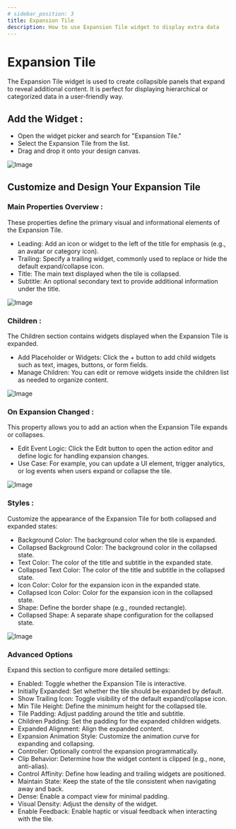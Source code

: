 ```yaml
---
# sidebar_position: 3
title: Expansion Tile 
description: How to use Expansion Tile widget to display extra data
---
```

  
  # Expansion Tile
  
  The Expansion Tile widget is used to create collapsible panels that expand to reveal additional content. It is perfect for displaying hierarchical or categorized data in a user-friendly way.
  
  ## Add the Widget : 
  
  - Open the widget picker and search for "Expansion Tile."
  - Select the Expansion Tile from the list.
  - Drag and drop it onto your design canvas.
  
  ![Image](https://github.com/user-attachments/assets/1c9d7de6-64a4-4d1e-a451-b1a0ec499c41)
  
 
## Customize and Design Your Expansion Tile

### Main Properties Overview : 
These properties define the primary visual and informational elements of the Expansion Tile.

- Leading: Add an icon or widget to the left of the title for emphasis (e.g., an avatar or category icon).
- Trailing: Specify a trailing widget, commonly used to replace or hide the default expand/collapse icon.
- Title: The main text displayed when the tile is collapsed.
- Subtitle: An optional secondary text to provide additional information under the title.

![Image](https://github.com/user-attachments/assets/52e02cb6-aec7-4cf7-b0a4-39aaf31e994c)


### Children : 
The Children section contains widgets displayed when the Expansion Tile is expanded.

- Add Placeholder or Widgets: Click the + button to add child widgets such as text, images, buttons, or form fields.
- Manage Children: You can edit or remove widgets inside the children list as needed to organize content.

![Image](https://github.com/user-attachments/assets/967b0be0-56e4-416c-b35f-6194c22f5640https://github.com/user-attachments/assets/967b0be0-56e4-416c-b35f-6194c22f5640)


### On Expansion Changed : 
This property allows you to add an action when the Expansion Tile expands or collapses.

- Edit Event Logic: Click the Edit button to open the action editor and define logic for handling expansion changes.
- Use Case: For example, you can update a UI element, trigger analytics, or log events when users expand or collapse the tile.

![Image](https://github.com/user-attachments/assets/e207f0f9-506e-4998-b41c-2d76efe3bc19)


### Styles : 
Customize the appearance of the Expansion Tile for both collapsed and expanded states:

- Background Color: The background color when the tile is expanded.
- Collapsed Background Color: The background color in the collapsed state.
- Text Color: The color of the title and subtitle in the expanded state.
- Collapsed Text Color: The color of the title and subtitle in the collapsed state.
- Icon Color: Color for the expansion icon in the expanded state.
- Collapsed Icon Color: Color for the expansion icon in the collapsed state.
- Shape: Define the border shape (e.g., rounded rectangle).
- Collapsed Shape: A separate shape configuration for the collapsed state.

![Image](https://github.com/user-attachments/assets/6e558757-63f1-4884-8665-ca9896b4f16a)


### Advanced Options
Expand this section to configure more detailed settings:

- Enabled: Toggle whether the Expansion Tile is interactive.
- Initially Expanded: Set whether the tile should be expanded by default.
- Show Trailing Icon: Toggle visibility of the default expand/collapse icon.
- Min Tile Height: Define the minimum height for the collapsed tile.
- Tile Padding: Adjust padding around the title and subtitle.
- Children Padding: Set the padding for the expanded children widgets.
- Expanded Alignment: Align the expanded content.
- Expansion Animation Style: Customize the animation curve for expanding and collapsing.
- Controller: Optionally control the expansion programmatically.
- Clip Behavior: Determine how the widget content is clipped (e.g., none, anti-alias).
- Control Affinity: Define how leading and trailing widgets are positioned.
- Maintain State: Keep the state of the tile consistent when navigating away and back.
- Dense: Enable a compact view for minimal padding.
- Visual Density: Adjust the density of the widget.
- Enable Feedback: Enable haptic or visual feedback when interacting with the tile.


